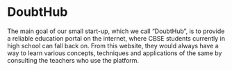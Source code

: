 # DoubtHub
The main goal of our small start-up, which we call “DoubtHub”, is to provide a reliable education portal on the internet, where CBSE students currently in high school can fall back on. From this website, they would always have a way to learn various concepts, techniques and applications of the same by consulting the teachers who use the platform.
